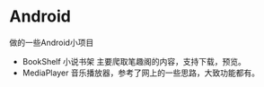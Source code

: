 # Android
做的一些Android小项目
- BookShelf 小说书架 主要爬取笔趣阁的内容，支持下载，预览。
- MediaPlayer 音乐播放器，参考了网上的一些思路，大致功能都有。
